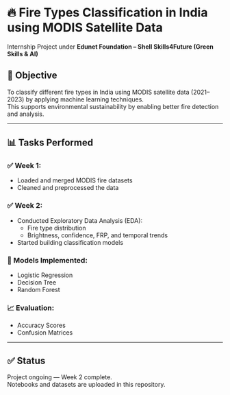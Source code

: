 # 🔥 Fire Types Classification in India using MODIS Satellite Data

Internship Project under **Edunet Foundation – Shell Skills4Future (Green Skills & AI)**

## 📌 Objective
To classify different fire types in India using MODIS satellite data (2021–2023) by applying machine learning techniques.  
This supports environmental sustainability by enabling better fire detection and analysis.

---

## 📊 Tasks Performed

### ✅ Week 1:
- Loaded and merged MODIS fire datasets
- Cleaned and preprocessed the data

### ✅ Week 2:
- Conducted Exploratory Data Analysis (EDA):
  - Fire type distribution
  - Brightness, confidence, FRP, and temporal trends
- Started building classification models

### 🧠 Models Implemented:
- Logistic Regression
- Decision Tree
- Random Forest

### 📈 Evaluation:
- Accuracy Scores
- Confusion Matrices

---

## ✅ Status
Project ongoing — Week 2 complete.  
Notebooks and datasets are uploaded in this repository.



